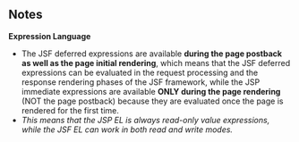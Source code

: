 ## Notes

**Expression Language**
- The JSF deferred expressions are available **during the page postback as well as the page initial rendering**, which means that the JSF deferred expressions can be evaluated in the request processing and the response rendering phases of the JSF framework, while the JSP immediate expressions are available **ONLY during the page rendering** (NOT the page postback) because they are evaluated once the page is rendered for the first time.
- *This means that the JSP EL is always read-only value expressions, while the JSF EL can work in both read and write modes.*

